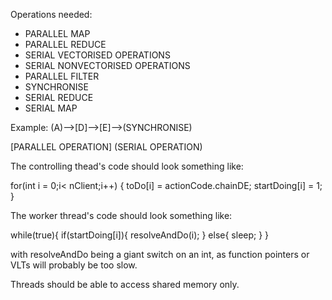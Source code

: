 Operations needed:

 * PARALLEL MAP
 * PARALLEL REDUCE
 * SERIAL VECTORISED OPERATIONS
 * SERIAL NONVECTORISED OPERATIONS
 * PARALLEL FILTER
 * SYNCHRONISE
 * SERIAL REDUCE
 * SERIAL MAP

Example:
(A)-->[D]-->[E]-->(SYNCHRONISE)

[PARALLEL OPERATION]
(SERIAL OPERATION)

The controlling thead's code should look something like:

for(int i = 0;i< nClient;i++) {
    toDo[i] = actionCode.chainDE;
    startDoing[i] = 1;
}

The worker thread's code should look something like:

while(true){
    if(startDoing[i]){
        resolveAndDo(i);
    }
    else{
        sleep;
    }
}

with resolveAndDo being a giant switch on an int, as function pointers or VLTs will probably be too slow.

Threads should be able to access shared memory only.

